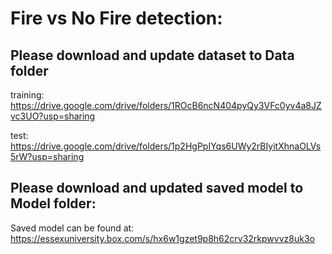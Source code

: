 # Fire vs No Fire detection:

## Please download and update dataset to Data folder

training: https://drive.google.com/drive/folders/1ROcB6ncN404pyQy3VFc0yv4a8JZvc3UO?usp=sharing

test: https://drive.google.com/drive/folders/1p2HgPpIYqs6UWy2rBIyitXhnaOLVs5rW?usp=sharing

## Please download and updated saved model to Model folder:
Saved model can be found at: https://essexuniversity.box.com/s/hx6w1gzet9p8h62crv32rkpwvvz8uk3o
